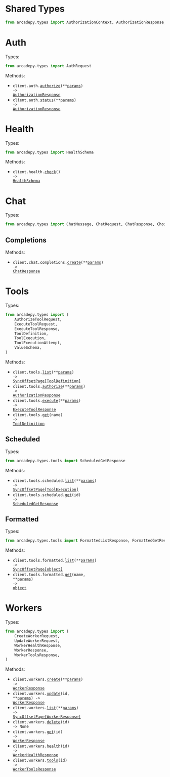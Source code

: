 # Shared Types

```python
from arcadepy.types import AuthorizationContext, AuthorizationResponse, Error
```

# Auth

Types:

```python
from arcadepy.types import AuthRequest
```

Methods:

- <code title="post /v1/auth/authorize">client.auth.<a href="./src/arcadepy/resources/auth.py">authorize</a>(\*\*<a href="src/arcadepy/types/auth_authorize_params.py">params</a>) -> <a href="./src/arcadepy/types/shared/authorization_response.py">AuthorizationResponse</a></code>
- <code title="get /v1/auth/status">client.auth.<a href="./src/arcadepy/resources/auth.py">status</a>(\*\*<a href="src/arcadepy/types/auth_status_params.py">params</a>) -> <a href="./src/arcadepy/types/shared/authorization_response.py">AuthorizationResponse</a></code>

# Health

Types:

```python
from arcadepy.types import HealthSchema
```

Methods:

- <code title="get /v1/health">client.health.<a href="./src/arcadepy/resources/health.py">check</a>() -> <a href="./src/arcadepy/types/health_schema.py">HealthSchema</a></code>

# Chat

Types:

```python
from arcadepy.types import ChatMessage, ChatRequest, ChatResponse, Choice, Usage
```

## Completions

Methods:

- <code title="post /v1/chat/completions">client.chat.completions.<a href="./src/arcadepy/resources/chat/completions.py">create</a>(\*\*<a href="src/arcadepy/types/chat/completion_create_params.py">params</a>) -> <a href="./src/arcadepy/types/chat_response.py">ChatResponse</a></code>

# Tools

Types:

```python
from arcadepy.types import (
    AuthorizeToolRequest,
    ExecuteToolRequest,
    ExecuteToolResponse,
    ToolDefinition,
    ToolExecution,
    ToolExecutionAttempt,
    ValueSchema,
)
```

Methods:

- <code title="get /v1/tools">client.tools.<a href="./src/arcadepy/resources/tools/tools.py">list</a>(\*\*<a href="src/arcadepy/types/tool_list_params.py">params</a>) -> <a href="./src/arcadepy/types/tool_definition.py">SyncOffsetPage[ToolDefinition]</a></code>
- <code title="post /v1/tools/authorize">client.tools.<a href="./src/arcadepy/resources/tools/tools.py">authorize</a>(\*\*<a href="src/arcadepy/types/tool_authorize_params.py">params</a>) -> <a href="./src/arcadepy/types/shared/authorization_response.py">AuthorizationResponse</a></code>
- <code title="post /v1/tools/execute">client.tools.<a href="./src/arcadepy/resources/tools/tools.py">execute</a>(\*\*<a href="src/arcadepy/types/tool_execute_params.py">params</a>) -> <a href="./src/arcadepy/types/execute_tool_response.py">ExecuteToolResponse</a></code>
- <code title="get /v1/tools/{name}">client.tools.<a href="./src/arcadepy/resources/tools/tools.py">get</a>(name) -> <a href="./src/arcadepy/types/tool_definition.py">ToolDefinition</a></code>

## Scheduled

Types:

```python
from arcadepy.types.tools import ScheduledGetResponse
```

Methods:

- <code title="get /v1/scheduled_tools">client.tools.scheduled.<a href="./src/arcadepy/resources/tools/scheduled.py">list</a>(\*\*<a href="src/arcadepy/types/tools/scheduled_list_params.py">params</a>) -> <a href="./src/arcadepy/types/tool_execution.py">SyncOffsetPage[ToolExecution]</a></code>
- <code title="get /v1/scheduled_tools/{id}">client.tools.scheduled.<a href="./src/arcadepy/resources/tools/scheduled.py">get</a>(id) -> <a href="./src/arcadepy/types/tools/scheduled_get_response.py">ScheduledGetResponse</a></code>

## Formatted

Types:

```python
from arcadepy.types.tools import FormattedListResponse, FormattedGetResponse
```

Methods:

- <code title="get /v1/formatted_tools">client.tools.formatted.<a href="./src/arcadepy/resources/tools/formatted.py">list</a>(\*\*<a href="src/arcadepy/types/tools/formatted_list_params.py">params</a>) -> <a href="./src/arcadepy/types/tools/formatted_list_response.py">SyncOffsetPage[object]</a></code>
- <code title="get /v1/formatted_tools/{name}">client.tools.formatted.<a href="./src/arcadepy/resources/tools/formatted.py">get</a>(name, \*\*<a href="src/arcadepy/types/tools/formatted_get_params.py">params</a>) -> <a href="./src/arcadepy/types/tools/formatted_get_response.py">object</a></code>

# Workers

Types:

```python
from arcadepy.types import (
    CreateWorkerRequest,
    UpdateWorkerRequest,
    WorkerHealthResponse,
    WorkerResponse,
    WorkerToolsResponse,
)
```

Methods:

- <code title="post /v1/workers">client.workers.<a href="./src/arcadepy/resources/workers.py">create</a>(\*\*<a href="src/arcadepy/types/worker_create_params.py">params</a>) -> <a href="./src/arcadepy/types/worker_response.py">WorkerResponse</a></code>
- <code title="patch /v1/workers/{id}">client.workers.<a href="./src/arcadepy/resources/workers.py">update</a>(id, \*\*<a href="src/arcadepy/types/worker_update_params.py">params</a>) -> <a href="./src/arcadepy/types/worker_response.py">WorkerResponse</a></code>
- <code title="get /v1/workers">client.workers.<a href="./src/arcadepy/resources/workers.py">list</a>(\*\*<a href="src/arcadepy/types/worker_list_params.py">params</a>) -> <a href="./src/arcadepy/types/worker_response.py">SyncOffsetPage[WorkerResponse]</a></code>
- <code title="delete /v1/workers/{id}">client.workers.<a href="./src/arcadepy/resources/workers.py">delete</a>(id) -> None</code>
- <code title="get /v1/workers/{id}">client.workers.<a href="./src/arcadepy/resources/workers.py">get</a>(id) -> <a href="./src/arcadepy/types/worker_response.py">WorkerResponse</a></code>
- <code title="get /v1/workers/{id}/health">client.workers.<a href="./src/arcadepy/resources/workers.py">health</a>(id) -> <a href="./src/arcadepy/types/worker_health_response.py">WorkerHealthResponse</a></code>
- <code title="get /v1/workers/{id}/tools">client.workers.<a href="./src/arcadepy/resources/workers.py">tools</a>(id) -> <a href="./src/arcadepy/types/worker_tools_response.py">WorkerToolsResponse</a></code>
